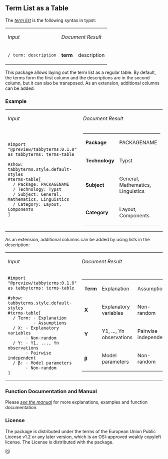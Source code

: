## Term List as a Table

The [_term list_](https://typst.app/docs/reference/model/terms/) is the following syntax in typst:

<table>

<tr>

<td>

_Input_
</td>
<td>

_Document Result_
</td>

</tr>
<tr>

<td>

`/ term: description`
</td>
<td>

**term**&nbsp;
&nbsp;
description
</td>

</tr>

</table>

This package allows laying out the term list as a regular table. By default, the terms form the first column and the descriptions are in the second column, but it can also be transposed. As an extension, additional columns can be added.

### Example

<table>

<tr>

<td>

_Input_
</td>
<td>

_Document Result_
</td>

</tr>
<tr>

<td>


```typ
#import "@preview/tabbyterms:0.1.0" as tabbyterms: terms-table

#show: tabbyterms.style.default-styles
#terms-table[
  / Package: PACKAGENAME
  / Technology: Typst
  / Subject: General, Mathematics, Linguistics
  / Category: Layout, Components
]
```

</td>
<td>


<table>

<tr>

<td>

**Package**
</td>
<td>

PACKAGENAME
</td>

</tr>
<tr>

<td>

**Technology**
</td>
<td>

Typst
</td>

</tr>
<tr>

<td>

**Subject**
</td>
<td>

General, Mathematics, Linguistics
</td>

</tr>
<tr>

<td>

**Category**
</td>
<td>

Layout, Components
</td>

</tr>

</table>

</td>

</tr>

</table>

As an extension, additional columns can be added by using lists in the description:

<table>

<tr>

<td>

_Input_
</td>
<td>

_Document Result_
</td>

</tr>
<tr>

<td>


```typ
#import "@preview/tabbyterms:0.1.0" as tabbyterms: terms-table

#show: tabbyterms.style.default-styles
#terms-table[
  / Term: - Explanation
          - Assumptions
  / X: - Explanatory variables
       - Non-random
  / Y: - Y1, ..., Yn observations
       - Pairwise independent
  / β: - Model parameters
       - Non-random
]
```

</td>
<td>


<table>

<tr>

<td>

**Term**
</td>
<td>

Explanation
</td>
<td>

Assumptions
</td>

</tr>
<tr>

<td>

**X**
</td>
<td>

Explanatory variables
</td>
<td>

Non-random
</td>

</tr>
<tr>

<td>

**Y**
</td>
<td>

Y1, …, Yn observations
</td>
<td>

Pairwise independent
</td>

</tr>
<tr>

<td>

**β**
</td>
<td>

Model parameters
</td>
<td>

Non-random
</td>

</tr>

</table>

</td>

</tr>

</table>

### Function Documentation and Manual

Please [_see the manual_](docs/tabbyterms-manual.pdf) for more explanations, examples and function documentation.

### License

The package is distributed under the terms of the European Union Public License v1.2 or any later version, which is an OSI-approved weakly copyleft license. The License is distributed with the package.

😼
